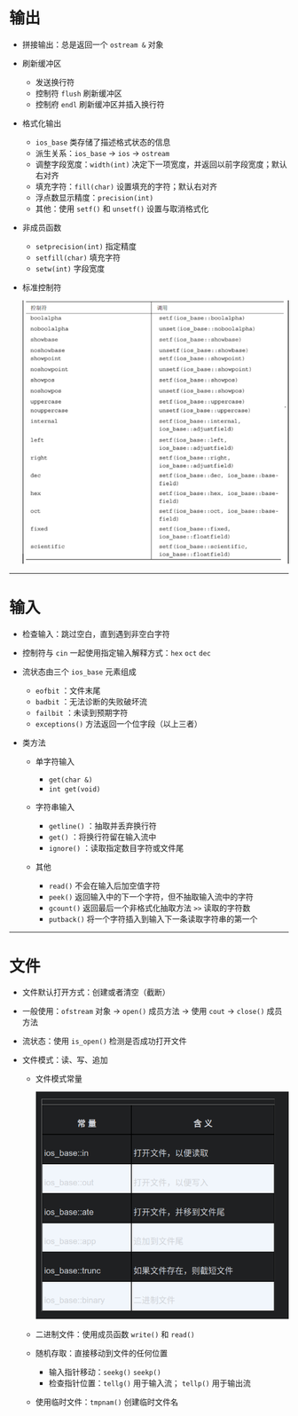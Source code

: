 # **输出**

- 拼接输出：总是返回一个 `ostream &` 对象

- 刷新缓冲区

  - 发送换行符
  - 控制符 `flush` 刷新缓冲区
  - 控制府 `endl` 刷新缓冲区并插入换行符

- 格式化输出

  - `ios_base` 类存储了描述格式状态的信息
  - 派生关系：`ios_base` -> `ios` -> `ostream`
  - 调整字段宽度：`width(int)` 决定下一项宽度，并返回以前字段宽度；默认右对齐
  - 填充字符：`fill(char)` 设置填充的字符；默认右对齐
  - 浮点数显示精度：`precision(int)`
  - 其他：使用 `setf()` 和 `unsetf()` 设置与取消格式化

- 非成员函数

  - `setprecision(int)` 指定精度
  - `setfill(char)` 填充字符
  - `setw(int)` 字段宽度

- 标准控制符

  ![20220313120841](https://raw.githubusercontent.com/Be-A-God/Drawing-bed/main/note/20220313120841.png)

---

# **输入**

- 检查输入：跳过空白，直到遇到非空白字符

- 控制符与 `cin` 一起使用指定输入解释方式：`hex` `oct` `dec`

- 流状态由三个 `ios_base` 元素组成

  - `eofbit` ：文件末尾
  - `badbit` ：无法诊断的失败破坏流
  - `failbit` ：未读到预期字符
  - `exceptions()` 方法返回一个位字段（以上三者）

- 类方法

  - 单字符输入

    - `get(char &)`
    - `int get(void)`

  - 字符串输入

    - `getline()` ：抽取并丢弃换行符
    - `get()` ：将换行符留在输入流中
    - `ignore()` ：读取指定数目字符或文件尾

  - 其他

    - `read()` 不会在输入后加空值字符 
    - `peek()` 返回输入中的下一个字符，但不抽取输入流中的字符
    - `gcount()` 返回最后一个非格式化抽取方法 `>>` 读取的字符数
    - `putback()` 将一个字符插入到输入下一条读取字符串的第一个

---

# **文件**

- 文件默认打开方式：创建或者清空（截断）

- 一般使用：`ofstream` 对象 -> `open()` 成员方法 -> 使用 `cout` -> `close()` 成员方法

- 流状态：使用 `is_open()` 检测是否成功打开文件

- 文件模式：读、写、追加

  - 文件模式常量

    ![20220313120907](https://raw.githubusercontent.com/Be-A-God/Drawing-bed/main/note/20220313120907.png)

  - 二进制文件：使用成员函数 `write()` 和 `read()`

  - 随机存取：直接移动到文件的任何位置

    - 输入指针移动：`seekg()` `seekp()`
    - 检查指针位置：`tellg()` 用于输入流； `tellp()` 用于输出流

  - 使用临时文件：`tmpnam()` 创建临时文件名